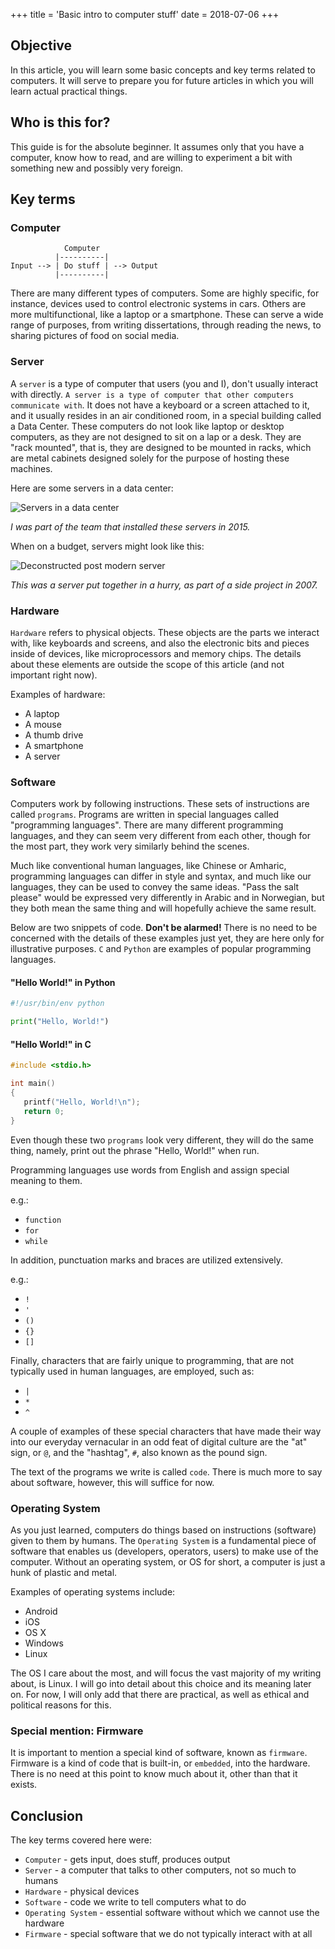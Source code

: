 +++
title = 'Basic intro to computer stuff'
date = 2018-07-06
+++

## Objective
In this article, you will learn some basic concepts and key terms related to
computers. It will serve to prepare you for future articles in which you will
learn actual practical things.

## Who is this for?
This guide is for the absolute beginner. It assumes only that you have a computer,
know how to read, and are willing to experiment a bit with something new and
possibly very foreign.

## Key terms

### Computer

```
            Computer
          |----------|
Input --> | Do stuff | --> Output
          |----------|
```

There are many different types of computers. Some are highly specific, for
instance, devices used to control electronic systems in cars. Others are
more multifunctional, like a laptop or a smartphone. These can serve a wide range
of purposes, from writing dissertations, through reading the news, to sharing
pictures of food on social media.

### Server
A `server` is a type of computer that users (you and I), don't usually interact
with directly. `A server is a type of computer that other computers communicate
with`. It does not have a keyboard or a screen attached to it, and it usually
resides in an air conditioned room, in a special building called a Data Center.
These computers do not look like laptop or desktop computers, as they are not
designed to sit on a lap or a desk. They are "rack mounted", that is, they are
designed to be mounted in racks, which are metal cabinets designed solely for the
purpose of hosting these machines.

Here are some servers in a data center:

![Servers in a data center](/images/proper_servers_resized.jpg)

_I was part of the team that installed these servers in 2015._

When on a budget, servers might look like this:

![Deconstructed post modern server](/images/improper_server_resized.jpg)

_This was a server put together in a hurry, as part of a side project in 2007._

### Hardware
`Hardware` refers to physical objects. These objects are the parts we interact
with, like keyboards and screens, and also the electronic bits and pieces inside
of devices, like microprocessors and memory chips. The details about these elements
are outside the scope of this article (and not important right now).

Examples of hardware:

* A laptop
* A mouse
* A thumb drive
* A smartphone
* A server

### Software
Computers work by following instructions. These sets of instructions are called
`programs`. Programs are written in special languages called "programming languages".
There are many different programming languages, and they can seem very different
from each other, though for the most part, they work very similarly behind the scenes.

Much like conventional human languages, like Chinese or Amharic, programming languages
can differ in style and syntax, and much like our languages, they can be used to
convey the same ideas. "Pass the salt please" would be expressed very differently in Arabic
and in Norwegian, but they both mean the same thing and will hopefully achieve the
same result.

Below are two snippets of code. **Don't be alarmed!** There is no need to be concerned
with the details of these examples just yet, they are here only for illustrative purposes.
`C` and `Python` are examples of popular programming languages.

#### "Hello World!" in Python

```python
#!/usr/bin/env python

print("Hello, World!")
```

#### "Hello World!" in C

```c
#include <stdio.h>

int main()
{
   printf("Hello, World!\n");
   return 0;
}
```

Even though these two `programs` look very different, they will do the same thing,
namely, print out the phrase "Hello, World!" when run.

Programming languages use words from English and assign special meaning to them.

e.g.:

* `function`
* `for`
* `while`

In addition, punctuation marks and braces are utilized extensively.

e.g.:

* `!`
* `'`
* `()`
* `{}`
* `[]`

Finally, characters that are fairly unique to programming, that are not typically used
in human languages, are employed, such as:

* `|`
* `*`
* `^`

A couple of examples of these special characters that have made their way into
our everyday vernacular in an odd feat of digital culture are the "at" sign, or
`@`, and the "hashtag", `#`, also known as the pound sign.

The text of the programs we write is called `code`. There is much more to say
about software, however, this will suffice for now.

### Operating System
As you just learned, computers do things based on instructions (software) given
to them by humans. The `Operating System` is a fundamental piece of software
that enables us (developers, operators, users) to make use of the computer.
Without an operating system, or OS for short, a computer is just a hunk of
plastic and metal.

Examples of operating systems include:

* Android
* iOS
* OS X
* Windows
* Linux

The OS I care about the most, and will focus the vast majority of my writing about,
is Linux. I will go into detail about this choice and its meaning later on. For
now, I will only add that there are practical, as well as ethical and political
reasons for this.

### Special mention: Firmware
It is important to mention a special kind of software, known as `firmware`.
Firmware is a kind of code that is built-in, or `embedded`, into the hardware.
There is no need at this point to know much about it, other than that it exists.

## Conclusion
The key terms covered here were:

* `Computer` - gets input, does stuff, produces output
* `Server` - a computer that talks to other computers, not so much to humans
* `Hardware` - physical devices
* `Software` - code we write to tell computers what to do
* `Operating System` - essential software without which we cannot use the hardware
* `Firmware` - special software that we do not typically interact with at all
